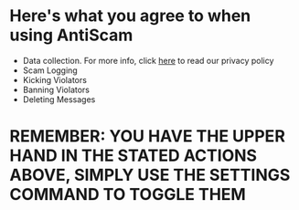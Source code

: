 # Here's what you agree to when using AntiScam
- Data collection. For more info, click [here](/privacypolicy.md) to read our privacy policy
- Scam Logging
- Kicking Violators
- Banning Violators
- Deleting Messages
# REMEMBER: YOU HAVE THE UPPER HAND IN THE STATED ACTIONS ABOVE, SIMPLY USE THE SETTINGS COMMAND TO TOGGLE THEM
